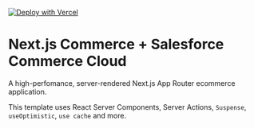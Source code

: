 [![Deploy with Vercel](https://vercel.com/button)](https://vercel.com/new/clone?repository-url=https%3A%2F%2Fgithub.com%2Fvercel%2Fcommerce-sfcc&env=COMPANY_NAME,NEXT_PUBLIC_VERCEL_URL,SFCC_CLIENT_ID,SFCC_ORGANIZATIONID,SFCC_SECRET,SFCC_SHORTCODE,SFCC_SITEID,SITE_NAME,SFCC_REVALIDATION_SECRET&project-name=nextjs-commerce-sfcc&repository-name=nextjs-commerce-sfcc&demo-title=ACME%20Store&demo-description=A%20high-performance%20ecommerce%20store%20built%20with%20Next.js%2C%20Vercel%2C%20and%20Salesforce%20Commerce%20Cloud&demo-url=https%3A%2F%2Fnextjs-salesforce-commerce-cloud.vercel.app%2F)

# Next.js Commerce + Salesforce Commerce Cloud

A high-perfomance, server-rendered Next.js App Router ecommerce application.

This template uses React Server Components, Server Actions, `Suspense`, `useOptimistic`, `use cache` and more.
